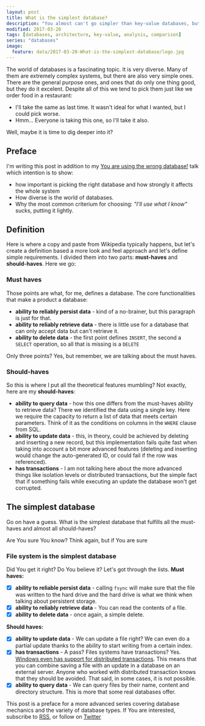 ```yaml
---
layout: post
title: What is the simplest database?
description: "You almost can't go simpler than key-value databases, but even them are more complex than they seem."
modified: 2017-03-20
tags: [databases, architecture, key-value, analysis, comparison]
series: "databases"
image:
  feature: data/2017-03-20-What-is-the-simplest-database/logo.jpg
---
```


The world of databases is a fascinating topic. It is very diverse. Many of them are extremely complex systems, but there are also very simple ones. There are the general purpose ones, and ones that do only one thing good, but they do it excelent. Despite all of this we tend to pick them just like we order food in a restaurant:

- I'll take the same as last time. It wasn't ideal for what I wanted, but I could pick worse.
- Hmm... Everyone is taking this one, so I'll take it also.

Well, maybe it is time to dig deeper into it?

<!--MORE-->

## Preface 

I'm writing this post in addition to my [You are using the wrong database!](/speaking/cfp/You-are-using-the-wrong-database!/) talk which intention is to show:

- how important is picking the right database and how strongly it affects the whole system
- How diverse is the world of databases.
- Why the most common criterium for choosing: *"I'll use what I know"* sucks, putting it lightly.

## Definition

Here is where a copy and paste from Wikipedia typically happens, but let's create a definition based a more look and feel approach and let's define simple requirements.
I divided them into two parts: **must-haves** and **should-haves**. Here we go:

### Must haves

Those points are what, for me, defines a database. The core functionalities that make a product a database:

- **ability to reliably persist data** - kind of a no-brainer, but this paragraph is just for that. 
- **ability to reliably retrieve data** - there is little use for a database that can only accept data but can't retrieve it. 
- **ability to delete data** - the first point defines `INSERT`, the second a `SELECT` operation, so all that is missing is a `DELETE`

Only three points? Yes, but remember, we are talking about the must haves.

### Should-haves

So this is where I put all the theoretical features mumbling? Not exactly, here are my **should-haves**:

- **ability to query data** - how this one differs from the must-haves ability to retrieve data? There we identified the data using a single key. Here we require the capacity to return a list of data that meets certain parameters. Think of it as the conditions on columns in the `WHERE` clause from SQL.
- **ability to update data** - this, in theory, could be achieved by deleting and inserting a new record, but this implementation fails quite fast when taking into account a bit more advanced features (deleting and inserting would change the auto-generated ID, or could fail if the row was referenced). 
- **has transactions** - I am not talking here about the more advanced things like isolation levels or distributed transactions, but the simple fact that if something fails while executing an update the database won't get corrupted.

## The simplest database

Go on have a guess. What is the simplest database that fulfills all the must-haves and almost all should-haves?

Are You sure You know? Think again, but if You are sure 

<div id="wrapper">
    <div type="button" class="button btn" onclick="show()" >CLICK HERE if You know </div>
</div>

<div class="entry-image-index" style="background:url('/data/2017-03-20-What-is-the-simplest-database/files.png') no-repeat scroll center center; background-size: cover;"> </div>


### File system is the simplest database

Did You get it right? Do You believe it? Let's got through the lists.
**Must haves:**

- [x] **ability to reliable persist data** - calling `fsync` will make sure that the file was written to the hard drive and the hard drive is what we think when talking about persistent storage.  
- [x] **ability to reliably retrieve data** - You can read the contents of a file.
- [x] **ability to delete data** - once again, a simple delete.

**Should haves:**
  
- [x] **ability to update data** - We can update a file right? We can even do a partial update thanks to the ability to start writing from a certain index.
- [x] **has transactions** - A pass? Files systems have transactions? Yes. [Windows even has support for distributed transactions](https://msdn.microsoft.com/en-us/library/windows/desktop/aa363764(v=vs.85).aspx). This means that you can combine saving a file with an update in a database on an external server. Anyone who worked with distributed transaction knows that they should be avoided. That said, in some cases, it is not possible.
- [x] **ability to query data** - We can query files by their name, content and directory structure. This is more that some real databases offer.

This post is a preface for a more advanced series covering database mechanics and the variety of database types. If You are interested, subscribe to [RSS](https://indexoutofrange.com/feed.xml), or follow on [Twitter](https://twitter.com/maklipsa)

<style>
#wrapper{
    width:100%;
    display:none; 
}
.button{
    height:40px; 
    position:relative; margin: -20px -100px; 
    width:200px; 
    left:50%;
    cursor: pointer;
}
</style>
<script src="//ajax.googleapis.com/ajax/libs/jquery/1.9.1/jquery.min.js"></script>
<script>
    $("#wrapper").show();
    $("#wrapper").nextAll().hide();
    function show(){
        $("#wrapper").nextAll().show();
        $("#wrapper").hide();
    }
</script>